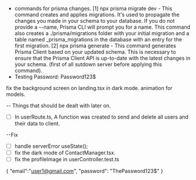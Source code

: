 - commands for prisma changes.
  [1] npx prisma migrate dev - This command creates and applies migrations. It's used to propagate the changes you made in your schema to your database. If you do not provide a --name, Prisma CLI will prompt you for a name. This command also creates a ./prisma/migrations folder with your initial migration and a table named \_prisma_migrations in the database with an entry for the first migration.
  [2] npx prisma generate - This command generates Prisma Client based on your updated schema. This is necessary to ensure that the Prisma Client API is up-to-date with the latest changes in your schema. (first of all sutdown server before applying this command).
- Testing Password: Password123$

fix the background screen on landing.tsx in dark mode.
animation for models.

-- Things that should be dealt with later on.

- [ ] In userRoute.ts, A function was created to send and delete all users and their data to client.

--Fix
- [ ] handle serverError useState();
- [ ] fix the dark mode of ContactManager.tsx.
- [ ] fix the profileImage in userController.test.ts

{
  "email":"user1@gmail.com",
  "password": "ThePassword123$"
}